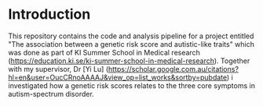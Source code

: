 # Introduction

This repository contains the code and analysis pipeline for a project entitled  "The association between a genetic risk score and autistic-like traits" which was done as part of KI Summer School in Medical research (https://education.ki.se/ki-summer-school-in-medical-research).
Together with my supervisor, Dr [Yi Lu] (https://scholar.google.com.au/citations?hl=en&user=OucCRnoAAAAJ&view_op=list_works&sortby=pubdate) i investigated how a genetic risk scores relates to the three core symptoms in autism-spectrum disorder.


